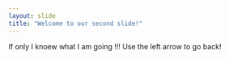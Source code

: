```yaml
---
layout: slide
title: "Welcome to our second slide!"
---
```

If only I knoew what I am going !!!
Use the left arrow to go back!
